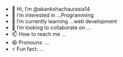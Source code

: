 - 👋 Hi, I’m @akankshachaurasia14
- 👀 I’m interested in ...Programming
- 🌱 I’m currently learning ...web development 
- 💞️ I’m looking to collaborate on ...
- 📫 How to reach me ...
- 😄 Pronouns: ...
- ⚡ Fun fact: ...

<!---
akankshachaurasia14/akankshachaurasia14 is a ✨ special ✨ repository because its `README.md` (this file) appears on your GitHub profile.
You can click the Preview link to take a look at your changes.
--->
